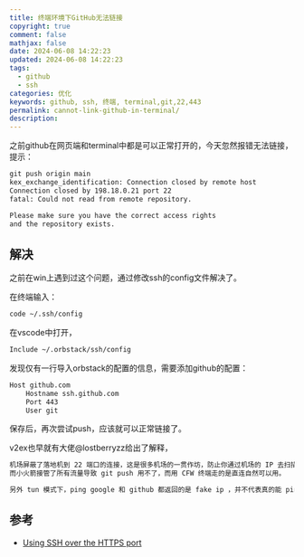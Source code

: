 ```yaml
---
title: 终端环境下GitHub无法链接
copyright: true
comment: false
mathjax: false
date: 2024-06-08 14:22:23
updated: 2024-06-08 14:22:23
tags:
  - github
  - ssh
categories: 优化
keywords: github, ssh, 终端, terminal,git,22,443
permalink: cannot-link-github-in-terminal/
description:
---
```

之前github在网页端和terminal中都是可以正常打开的，今天忽然报错无法链接，提示：

```txt
git push origin main
kex_exchange_identification: Connection closed by remote host
Connection closed by 198.18.0.21 port 22
fatal: Could not read from remote repository.

Please make sure you have the correct access rights
and the repository exists.
```

<!-- more -->
## 解决

之前在win上遇到过这个问题，通过修改ssh的config文件解决了。

在终端输入：

```bash
code ~/.ssh/config
```

在vscode中打开，

```txt
Include ~/.orbstack/ssh/config
```

发现仅有一行导入orbstack的配置的信息，需要添加github的配置：

```txt
Host github.com
    Hostname ssh.github.com
    Port 443
    User git
```

保存后，再次尝试push，应该就可以正常链接了。

v2ex也早就有大佬@lostberryzz给出了解释，

```txt
机场屏蔽了落地机到 22 端口的连接，这是很多机场的一贯作坊，防止你通过机场的 IP 去扫描爆破。
而小火箭接管了所有流量导致 git push 用不了，而用 CFW 终端走的是直连自然可以用。

另外 tun 模式下，ping google 和 github 都返回的是 fake ip ，并不代表真的能 ping 通。
```

## 参考

- [Using SSH over the HTTPS port](https://docs.github.com/en/authentication/troubleshooting-ssh/using-ssh-over-the-https-port)
